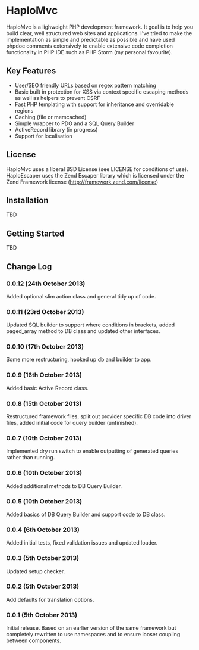 # HaploMvc

HaploMvc is a lighweight PHP development framework. It goal is to help you build clear, well structured web sites and applications. I've tried to make the implementation as simple and predictable as possible and have used phpdoc comments extensively to enable extensive code completion functionality in PHP IDE such as PHP Storm (my personal favourite). 

## Key Features

   * User/SEO friendly URLs based on regex pattern matching
   * Basic built in protection for XSS via context specific escaping methods as well as helpers to prevent CSRF
   * Fast PHP templating with support for inheritance and overridable regions
   * Caching (file or memcached)
   * Simple wrapper to PDO and a SQL Query Builder
   * ActiveRecord library (in progress)
   * Support for localisation

## License

HaploMvc uses a liberal BSD License (see LICENSE for conditions of use).
HaploEscaper uses the Zend Escaper library which is licensed under the Zend Framework license (http://framework.zend.com/license)

## Installation

TBD

## Getting Started

TBD

## Change Log

### 0.0.12 (24th October 2013)

Added optional slim action class and general tidy up of code.

### 0.0.11 (23rd October 2013)

Updated SQL builder to support where conditions in brackets, added paged_array method to DB class and updated other interfaces.

### 0.0.10 (17th October 2013)

Some more restructuring, hooked up db and builder to app.

### 0.0.9 (16th October 2013)

Added basic Active Record class.

### 0.0.8 (15th October 2013)

Restructured framework files, split out provider specific DB code into driver files, added initial code for query builder (unfinished).

### 0.0.7 (10th October 2013)

Implemented dry run switch to enable outputting of generated queries rather than running.

### 0.0.6 (10th October 2013)

Added additional methods to DB Query Builder.

### 0.0.5 (10th October 2013)

Added basics of DB Query Builder and support code to DB class.

### 0.0.4 (6th October 2013)

Added initial tests, fixed validation issues and updated loader.

### 0.0.3 (5th October 2013)

Updated setup checker.

### 0.0.2 (5th October 2013)

Add defaults for translation options.

### 0.0.1 (5th October 2013)

Initial release. Based on an earlier version of the same framework but completely rewritten to use namespaces and to ensure looser coupling between components.
